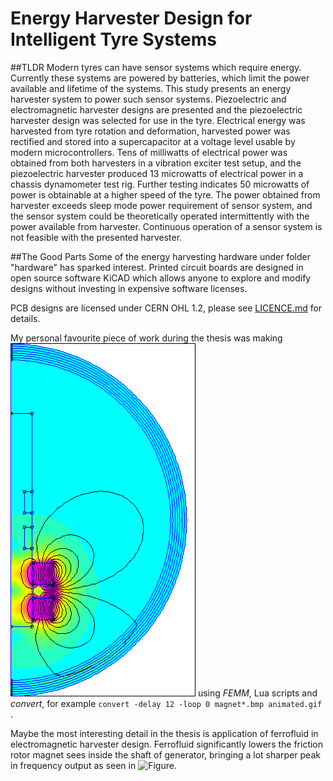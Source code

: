 # Energy Harvester Design for Intelligent Tyre Systems
##TLDR
Modern tyres can have sensor systems which require energy. Currently these 
systems are powered by batteries, which limit the power available and lifetime
of the systems. This study presents an energy harvester system to power such
sensor systems. Piezoelectric and electromagnetic harvester designs are presented
and the piezoelectric harvester design was selected for use in the tyre. Electrical
energy was harvested from tyre rotation and deformation, harvested power was
rectified and stored into a supercapacitor at a voltage level usable by modern
microcontrollers. Tens of milliwatts of electrical power was obtained from both
harvesters in a vibration exciter test setup, and the piezoelectric harvester produced
13 microwatts of electrical power in a chassis dynamometer test rig. Further testing
indicates 50 microwatts of power is obtainable at a higher speed of the tyre. The
power obtained from harvester exceeds sleep mode power requirement of sensor
system, and the sensor system could be theoretically operated intermittently with
the power available from harvester. Continuous operation of a sensor system is not
feasible with the presented harvester.

##The Good Parts
Some of the energy harvesting hardware under folder "hardware" has sparked interest. Printed circuit boards are designed in open source software KiCAD which allows anyone to explore and modify designs without investing in expensive software licenses. 

PCB designs are licensed under CERN OHL 1.2, please see [LICENCE.md](/LICENSE.md) for details.

My personal favourite piece of work during the thesis was making ![animations of magnetic fields](./simulation/FEMM/imgout/aluminum_nobias.gif) using *FEMM*, Lua scripts and *convert*,
for example `convert -delay 12 -loop 0 magnet*.bmp animated.gif` .

Maybe the most interesting detail in the thesis is application of ferrofluid in electromagnetic harvester design. Ferrofluid significantly lowers the friction rotor magnet sees inside the shaft of generator, bringing a lot sharper peak in frequency output as seen in ![Figure](./images/own_measurement/generator_shaker/inductive_fd_combined).

